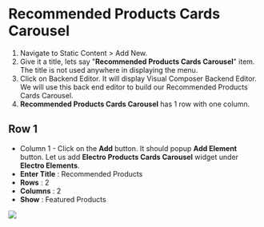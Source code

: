 # Recommended Products Cards Carousel

1. Navigate to Static Content > Add New.
2. Give it a title, lets say "**Recommended Products Cards Carousel**" item. The title is not used anywhere in displaying the menu.
3. Click on Backend Editor. It will display Visual Composer Backend Editor. We will use this back end editor to build our Recommended Products Cards Carousel.
4. **Recommended Products Cards Carousel** has 1 row with one column.


## Row 1

 * Column 1 - Click on the **Add** button. It should popup **Add Element** button. Let us add **Electro Products Cards Carousel** widget under **Electro Elements**.
  * **Enter Title** : Recommended Products
  * **Rows** : 2
  * **Columns** : 2
  * **Show** : Featured Products

  ![](http://transvelo.github.io/docs/electro/images/electro-products-cards-carousel-setting.png)


